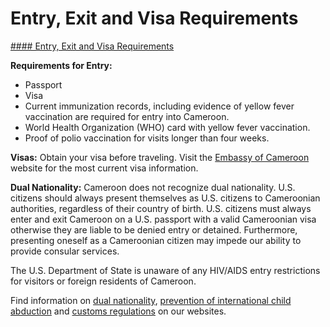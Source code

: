 # Entry, Exit and Visa Requirements

[#### Entry, Exit and Visa Requirements](javascript:void(0); "Entry, Exit and Visa Requirements")

**Requirements for Entry:**

* Passport
* Visa
* Current immunization records, including evidence of yellow fever vaccination are required for entry into Cameroon.
* World Health Organization (WHO) card with yellow fever vaccination.
* Proof of polio vaccination for visits longer than four weeks.

**Visas:** Obtain your visa before traveling. Visit the [Embassy of Cameroon](https://travel.state.gov/content/travel/en/international-travel/International-Travel-Country-Information-Pages/Cameroon.html#ExternalPopup) website for the most current visa information.

**Dual Nationality:** Cameroon does not recognize dual nationality. U.S. citizens should always present themselves as U.S. citizens to Cameroonian authorities, regardless of their country of birth. U.S. citizens must always enter and exit Cameroon on a U.S. passport with a valid Cameroonian visa otherwise they are liable to be denied entry or detained. Furthermore, presenting oneself as a Cameroonian citizen may impede our ability to provide consular services.

The U.S. Department of State is unaware of any HIV/AIDS entry restrictions for visitors or foreign residents of Cameroon.

Find information on [dual nationality](https://travel.state.gov/content/travel/en/international-travel/before-you-go/travelers-with-special-considerations/Dual-Nationality-Travelers.html), [prevention of international child abduction](https://travel.state.gov/content/childabduction/en/preventing.html) and [customs regulations](https://travel.state.gov/content/passports/en/go/customs.html) on our websites.